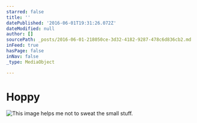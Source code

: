 ```yaml
---
starred: false
title: ''
datePublished: '2016-06-01T19:31:26.072Z'
dateModified: null
author: []
sourcePath: _posts/2016-06-01-218050ce-3d32-4182-9287-478c6d836cb2.md
inFeed: true
hasPage: false
inNav: false
_type: MediaObject

---
```

# Hoppy
![This image helps me not to sweat the small stuff. ](https://the-grid-user-content.s3-us-west-2.amazonaws.com/bc379dcf-73c3-409d-8477-66f4b165f6f4.jpg)